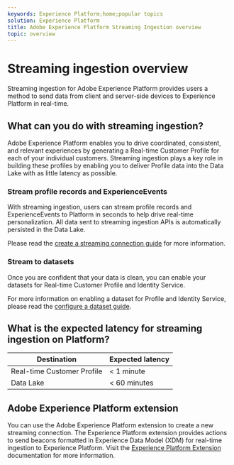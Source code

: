 ```yaml
---
keywords: Experience Platform;home;popular topics
solution: Experience Platform
title: Adobe Experience Platform Streaming Ingestion overview
topic: overview
---
```


# Streaming ingestion overview

Streaming ingestion for Adobe Experience Platform provides users a method to send data from client and server-side devices to Experience Platform in real-time.

## What can you do with streaming ingestion?

Adobe Experience Platform enables you to drive coordinated, consistent, and relevant experiences by generating a Real-time Customer Profile for each of your individual customers. Streaming ingestion plays a key role in building these profiles by enabling you to deliver Profile data into the Data Lake with as little latency as possible.

### Stream profile records and ExperienceEvents

With streaming ingestion, users can stream profile records and ExperienceEvents to Platform in seconds to help drive real-time personalization. All data sent to streaming ingestion APIs is automatically persisted in the Data Lake.

Please read the [create a streaming connection guide](../tutorials/create-streaming-connection.md) for more information.

### Stream to datasets

Once you are confident that your data is clean, you can enable your datasets for Real-time Customer Profile and Identity Service.

For more information on enabling a dataset for Profile and Identity Service, please read the [configure a dataset guide](../../catalog/datasets/profile.md). 

## What is the expected latency for streaming ingestion on Platform?

| Destination | Expected latency | 
| --------- | ---------------- |
| Real-time Customer Profile | < 1 minute |
| Data Lake | < 60 minutes |

## Adobe Experience Platform extension

You can use the Adobe Experience Platform extension to create a new streaming connection. The Experience Platform extension provides actions to send beacons formatted in Experience Data Model (XDM) for real-time ingestion to Experience Platform. Visit the [Experience Platform Extension](https://docs.adobe.com/content/help/en/launch/using/extensions-ref/adobe-extension/adobe-experience-platform-extension.html) documentation for more information. 